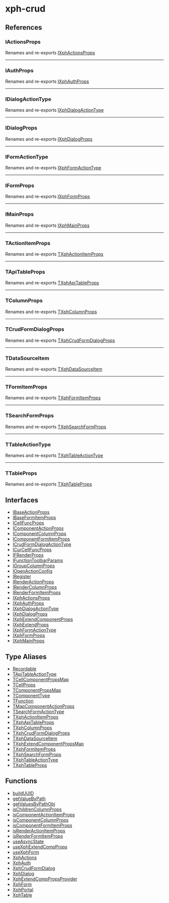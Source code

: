 # xph-crud

## References

### IActionsProps

Renames and re-exports [IXphActionsProps](interfaces/IXphActionsProps.md)

***

### IAuthProps

Renames and re-exports [IXphAuthProps](interfaces/IXphAuthProps.md)

***

### IDialogActionType

Renames and re-exports [IXphDialogActionType](interfaces/IXphDialogActionType.md)

***

### IDialogProps

Renames and re-exports [IXphDialogProps](interfaces/IXphDialogProps.md)

***

### IFormActionType

Renames and re-exports [IXphFormActionType](interfaces/IXphFormActionType.md)

***

### IFormProps

Renames and re-exports [IXphFormProps](interfaces/IXphFormProps.md)

***

### IMainProps

Renames and re-exports [IXphMainProps](interfaces/IXphMainProps.md)

***

### TActionItemProps

Renames and re-exports [TXphActionItemProps](type-aliases/TXphActionItemProps.md)

***

### TApiTableProps

Renames and re-exports [TXphApiTableProps](type-aliases/TXphApiTableProps.md)

***

### TColumnProps

Renames and re-exports [TXphColumnProps](type-aliases/TXphColumnProps.md)

***

### TCrudFormDialogProps

Renames and re-exports [TXphCrudFormDialogProps](type-aliases/TXphCrudFormDialogProps.md)

***

### TDataSourceItem

Renames and re-exports [TXphDataSourceItem](type-aliases/TXphDataSourceItem.md)

***

### TFormItemProps

Renames and re-exports [TXphFormItemProps](type-aliases/TXphFormItemProps.md)

***

### TSearchFormProps

Renames and re-exports [TXphSearchFormProps](type-aliases/TXphSearchFormProps.md)

***

### TTableActionType

Renames and re-exports [TXphTableActionType](type-aliases/TXphTableActionType.md)

***

### TTableProps

Renames and re-exports [TXphTableProps](type-aliases/TXphTableProps.md)

## Interfaces

- [IBaseActionProps](interfaces/IBaseActionProps.md)
- [IBaseFormItemProps](interfaces/IBaseFormItemProps.md)
- [ICellFuncProps](interfaces/ICellFuncProps.md)
- [IComponentActionProps](interfaces/IComponentActionProps.md)
- [IComponentColumnProps](interfaces/IComponentColumnProps.md)
- [IComponentFormItemProps](interfaces/IComponentFormItemProps.md)
- [ICrudFormDialogActionType](interfaces/ICrudFormDialogActionType.md)
- [ICurCellFuncProps](interfaces/ICurCellFuncProps.md)
- [IFRenderProps](interfaces/IFRenderProps.md)
- [IFunctionToolbarParams](interfaces/IFunctionToolbarParams.md)
- [IGroupColumnProps](interfaces/IGroupColumnProps.md)
- [IOpenActionConfig](interfaces/IOpenActionConfig.md)
- [IRegister](interfaces/IRegister.md)
- [IRenderActionProps](interfaces/IRenderActionProps.md)
- [IRenderColumnProps](interfaces/IRenderColumnProps.md)
- [IRenderFormItemProps](interfaces/IRenderFormItemProps.md)
- [IXphActionsProps](interfaces/IXphActionsProps.md)
- [IXphAuthProps](interfaces/IXphAuthProps.md)
- [IXphDialogActionType](interfaces/IXphDialogActionType.md)
- [IXphDialogProps](interfaces/IXphDialogProps.md)
- [IXphExtendComponentProps](interfaces/IXphExtendComponentProps.md)
- [IXphExtendProps](interfaces/IXphExtendProps.md)
- [IXphFormActionType](interfaces/IXphFormActionType.md)
- [IXphFormProps](interfaces/IXphFormProps.md)
- [IXphMainProps](interfaces/IXphMainProps.md)

## Type Aliases

- [Recordable](type-aliases/Recordable.md)
- [TApiTableActionType](type-aliases/TApiTableActionType.md)
- [TCellComponentPropsMap](type-aliases/TCellComponentPropsMap.md)
- [TCellProps](type-aliases/TCellProps.md)
- [TComponentPropsMap](type-aliases/TComponentPropsMap.md)
- [TComponentType](type-aliases/TComponentType.md)
- [TFunction](type-aliases/TFunction.md)
- [TMapComponentActionProps](type-aliases/TMapComponentActionProps.md)
- [TSearchFormActionType](type-aliases/TSearchFormActionType.md)
- [TXphActionItemProps](type-aliases/TXphActionItemProps.md)
- [TXphApiTableProps](type-aliases/TXphApiTableProps.md)
- [TXphColumnProps](type-aliases/TXphColumnProps.md)
- [TXphCrudFormDialogProps](type-aliases/TXphCrudFormDialogProps.md)
- [TXphDataSourceItem](type-aliases/TXphDataSourceItem.md)
- [TXphExtendComponentPropsMap](type-aliases/TXphExtendComponentPropsMap.md)
- [TXphFormItemProps](type-aliases/TXphFormItemProps.md)
- [TXphSearchFormProps](type-aliases/TXphSearchFormProps.md)
- [TXphTableActionType](type-aliases/TXphTableActionType.md)
- [TXphTableProps](type-aliases/TXphTableProps.md)

## Functions

- [buildUUID](functions/buildUUID.md)
- [getValueByPath](functions/getValueByPath.md)
- [getValuesByPathObj](functions/getValuesByPathObj.md)
- [isChildrenColumnProps](functions/isChildrenColumnProps.md)
- [isComponentActionItemProps](functions/isComponentActionItemProps.md)
- [isComponentColumnProps](functions/isComponentColumnProps.md)
- [isComponentFormItemProps](functions/isComponentFormItemProps.md)
- [isRenderActionItemProps](functions/isRenderActionItemProps.md)
- [isRenderFormItemProps](functions/isRenderFormItemProps.md)
- [useAsyncState](functions/useAsyncState.md)
- [useXphExtendCompProps](functions/useXphExtendCompProps.md)
- [useXphForm](functions/useXphForm.md)
- [XphActions](functions/XphActions.md)
- [XphAuth](functions/XphAuth.md)
- [XphCrudFormDialog](functions/XphCrudFormDialog.md)
- [XphDialog](functions/XphDialog.md)
- [XphExtendCompPropsProvider](functions/XphExtendCompPropsProvider.md)
- [XphForm](functions/XphForm.md)
- [XphPortal](functions/XphPortal.md)
- [XphTable](functions/XphTable.md)

